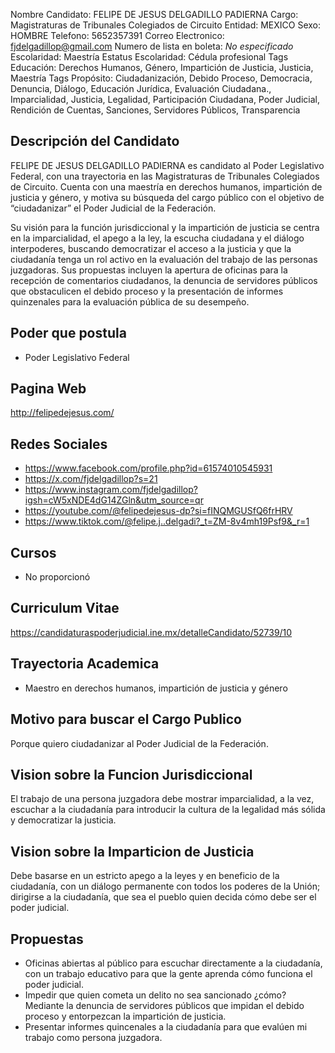 Nombre Candidato: FELIPE DE JESUS DELGADILLO PADIERNA
Cargo: Magistraturas de Tribunales Colegiados de Circuito
Entidad: MEXICO
Sexo: HOMBRE
Telefono: 5652357391
Correo Electronico: fjdelgadillop@gmail.com
Numero de lista en boleta: *No especificado*
Escolaridad: Maestría
Estatus Escolaridad: Cédula profesional
Tags Educación: Derechos Humanos, Género, Impartición de Justicia, Justicia, Maestría
Tags Propósito: Ciudadanización, Debido Proceso, Democracia, Denuncia, Diálogo, Educación Jurídica, Evaluación Ciudadana., Imparcialidad, Justicia, Legalidad, Participación Ciudadana, Poder Judicial, Rendición de Cuentas, Sanciones, Servidores Públicos, Transparencia


## Descripción del Candidato 

FELIPE DE JESUS DELGADILLO PADIERNA es candidato al Poder Legislativo Federal, con una trayectoria en las Magistraturas de Tribunales Colegiados de Circuito. Cuenta con una maestría en derechos humanos, impartición de justicia y género, y motiva su búsqueda del cargo público con el objetivo de “ciudadanizar” el Poder Judicial de la Federación.

Su visión para la función jurisdiccional y la impartición de justicia se centra en la imparcialidad, el apego a la ley, la escucha ciudadana y el diálogo interpoderes, buscando democratizar el acceso a la justicia y que la ciudadanía tenga un rol activo en la evaluación del trabajo de las personas juzgadoras. Sus propuestas incluyen la apertura de oficinas para la recepción de comentarios ciudadanos, la denuncia de servidores públicos que obstaculicen el debido proceso y la presentación de informes quinzenales para la evaluación pública de su desempeño.


## Poder que postula

- Poder Legislativo Federal


## Pagina Web

http://felipedejesus.com/


## Redes Sociales

- https://www.facebook.com/profile.php?id=61574010545931
- https://x.com/fjdelgadillop?s=21
- https://www.instagram.com/fjdelgadillop?igsh=cW5xNDE4dG14ZGln&utm_source=qr
- https://youtube.com/@felipedejesus-dp?si=fINQMGUSfQ6frHRV
- https://www.tiktok.com/@felipe.j..delgadi?_t=ZM-8v4mh19Psf9&_r=1


## Cursos

- No proporcionó


## Curriculum Vitae

https://candidaturaspoderjudicial.ine.mx/detalleCandidato/52739/10


## Trayectoria Academica

- Maestro en derechos humanos, impartición de justicia y género


## Motivo para buscar el Cargo Publico

Porque quiero ciudadanizar al Poder Judicial de la Federación.


## Vision sobre la Funcion Jurisdiccional

El trabajo de una persona juzgadora debe mostrar imparcialidad, a la vez, escuchar a la ciudadanía para introducir la cultura de la legalidad más sólida y democratizar la justicia.


## Vision sobre la Imparticion de Justicia

Debe basarse en un estricto apego a la leyes y en beneficio de la ciudadanía, con un diálogo permanente con todos los poderes de la Unión; dirigirse a la ciudadanía, que sea el pueblo quien decida cómo debe ser el poder judicial.


## Propuestas

- Oficinas abiertas al público para escuchar directamente a la ciudadanía, con un trabajo educativo para que la gente aprenda cómo funciona el poder judicial.
- Impedir que quien cometa un delito no sea sancionado ¿cómo? Mediante la denuncia de servidores públicos que impidan el debido proceso y entorpezcan la impartición de justicia.
- Presentar informes quincenales a la ciudadanía para que evalúen mi trabajo como persona juzgadora.


